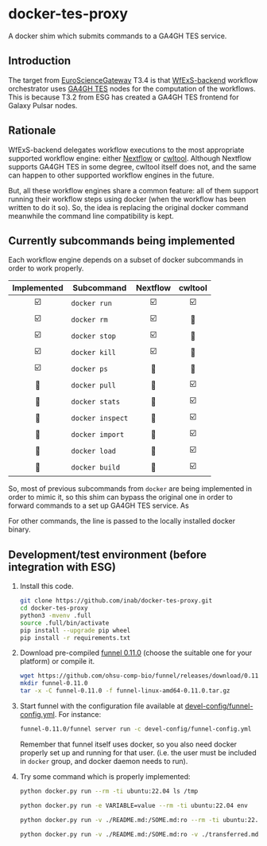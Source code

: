 # docker-tes-proxy

A docker shim which submits commands to a GA4GH TES service.

## Introduction

The target from [EuroScienceGateway](https://galaxyproject.org/projects/esg/) T3.4
is that [WfExS-backend](https://github.com/inab/WfExS-backend) workflow
orchestrator uses [GA4GH TES](https://ga4gh.github.io/task-execution-schemas/docs/)
nodes for the computation of the
workflows. This is because T3.2 from ESG has created a GA4GH TES frontend
for Galaxy Pulsar nodes.

## Rationale
WfExS-backend delegates workflow executions to the most appropriate 
supported workflow engine: either [Nextflow](https://www.nextflow.io)
or [cwltool](https://cwltool.readthedocs.io). Although Nextflow supports
GA4GH TES in some degree, cwltool itself does not, and the same can happen
to other supported workflow engines in the future.

But, all these workflow engines share a common feature: all of them support
running their workflow steps using docker (when the workflow has been written
to do it so). So, the idea is replacing the original docker command
meanwhile the command line compatibility is kept.

## Currently subcommands being implemented

Each workflow engine depends on a subset of docker subcommands in order
to work properly.

| Implemented | Subcommand | Nextflow | cwltool |
|:-----------:|------------|:--------:|:-------:|
| :ballot_box_with_check: | `docker run` | :ballot_box_with_check: | :ballot_box_with_check: |
| :ballot_box_with_check: | `docker rm` | :ballot_box_with_check: | :black_square_button: |
| :ballot_box_with_check: | `docker stop` | :ballot_box_with_check: | :black_square_button: |
| :ballot_box_with_check: | `docker kill` | :ballot_box_with_check: | :black_square_button: |
| :ballot_box_with_check: | `docker ps` | :black_square_button: | :black_square_button: |
| :black_square_button: | `docker pull` | :black_square_button: | :ballot_box_with_check: |
| :black_square_button: | `docker stats` | :black_square_button: | :ballot_box_with_check: |
| :black_square_button: | `docker inspect` | :black_square_button: | :ballot_box_with_check: |
| :black_square_button: | `docker import` | :black_square_button: | :ballot_box_with_check: |
| :black_square_button: | `docker load` | :black_square_button: | :ballot_box_with_check: |
| :black_square_button: | `docker build` | :black_square_button: | :ballot_box_with_check: |

So, most of previous subcommands from `docker` are being implemented in order to mimic it,
so this shim can bypass the original one in order to forward commands
to a set up GA4GH TES service. As 

For other commands, the line is passed to the locally installed docker binary.

## Development/test environment (before integration with ESG)

1. Install this code.
   
   ```bash
   git clone https://github.com/inab/docker-tes-proxy.git
   cd docker-tes-proxy
   python3 -mvenv .full
   source .full/bin/activate
   pip install --upgrade pip wheel
   pip install -r requirements.txt
   ```

2. Download pre-compiled [funnel 0.11.0](https://github.com/ohsu-comp-bio/funnel/releases/tag/0.11.0)
   (choose the suitable one for your platform) or compile it.
   
   ```bash
   wget https://github.com/ohsu-comp-bio/funnel/releases/download/0.11.0/funnel-linux-amd64-0.11.0.tar.gz
   mkdir funnel-0.11.0
   tar -x -C funnel-0.11.0 -f funnel-linux-amd64-0.11.0.tar.gz
   ```
   
3. Start funnel with the configuration file available at [devel-config/funnel-config.yml](devel-config/funnel-config.yml).
   For instance:
   
   ```bash
   funnel-0.11.0/funnel server run -c devel-config/funnel-config.yml
   ```
   
   Remember that funnel itself uses docker, so you also need docker properly set up and running for that user.
   (i.e. the user must be included in `docker` group, and docker daemon needs to run).
   
4. Try some command which is properly implemented:
   
   ```bash
   python docker.py run --rm -ti ubuntu:22.04 ls /tmp
   ```

   ```bash
   python docker.py run -e VARIABLE=value --rm -ti ubuntu:22.04 env
   ```

   ```bash
   python docker.py run -v ./README.md:/SOME.md:ro --rm -ti ubuntu:22.04 md5sum /SOME.md
   ```

   ```bash
   python docker.py run -v ./README.md:/SOME.md:ro -v ./transferred.md:/tmp/OTHER.md --rm -ti ubuntu:22.04 cp /SOME.md /tmp/OTHER.md
   ```
